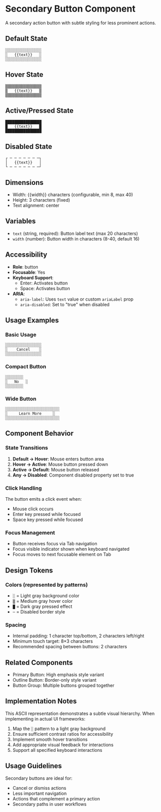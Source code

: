 # Secondary Button Component

A secondary action button with subtle styling for less prominent actions.

## Default State

```
░░░░░░░░░░░░░░░░
░   {{text}}   ░
░░░░░░░░░░░░░░░░
```

## Hover State

```
▒▒▒▒▒▒▒▒▒▒▒▒▒▒▒▒
▒   {{text}}   ▒
▒▒▒▒▒▒▒▒▒▒▒▒▒▒▒▒
```

## Active/Pressed State

```
████████████████
█   {{text}}   █
████████████████
```

## Disabled State

```
┌ ─ ─ ─ ─ ─ ─ ─┐
│   {{text}}   │
└ ─ ─ ─ ─ ─ ─ ─┘
```

## Dimensions

- Width: {{width}} characters (configurable, min 8, max 40)
- Height: 3 characters (fixed)
- Text alignment: center

## Variables

- `text` (string, required): Button label text (max 20 characters)
- `width` (number): Button width in characters (8-40, default 16)

## Accessibility

- **Role**: button
- **Focusable**: Yes
- **Keyboard Support**: 
  - Enter: Activates button
  - Space: Activates button
- **ARIA**: 
  - `aria-label`: Uses `text` value or custom `ariaLabel` prop
  - `aria-disabled`: Set to "true" when disabled

## Usage Examples

### Basic Usage
```
░░░░░░░░░░░░░░░░
░    Cancel    ░
░░░░░░░░░░░░░░░░
```

### Compact Button
```
░░░░░░░░
░   No   ░
░░░░░░░░
```

### Wide Button
```
░░░░░░░░░░░░░░░░░░░░░░░░
░     Learn More     ░
░░░░░░░░░░░░░░░░░░░░░░░░
```

## Component Behavior

### State Transitions

1. **Default → Hover**: Mouse enters button area
2. **Hover → Active**: Mouse button pressed down
3. **Active → Default**: Mouse button released
4. **Any → Disabled**: Component disabled property set to true

### Click Handling

The button emits a click event when:
- Mouse click occurs
- Enter key pressed while focused
- Space key pressed while focused

### Focus Management

- Button receives focus via Tab navigation
- Focus visible indicator shown when keyboard navigated
- Focus moves to next focusable element on Tab

## Design Tokens

### Colors (represented by patterns)
- `░` = Light gray background color
- `▒` = Medium gray hover color  
- `█` = Dark gray pressed effect
- `─` = Disabled border style

### Spacing
- Internal padding: 1 character top/bottom, 2 characters left/right
- Minimum touch target: 8×3 characters
- Recommended spacing between buttons: 2 characters

## Related Components

- Primary Button: High emphasis style variant
- Outline Button: Border-only style variant
- Button Group: Multiple buttons grouped together

## Implementation Notes

This ASCII representation demonstrates a subtle visual hierarchy. When implementing in actual UI frameworks:

1. Map the `░` pattern to a light gray background
2. Ensure sufficient contrast ratios for accessibility
3. Implement smooth hover transitions
4. Add appropriate visual feedback for interactions
5. Support all specified keyboard interactions

## Usage Guidelines

Secondary buttons are ideal for:
- Cancel or dismiss actions
- Less important navigation
- Actions that complement a primary action
- Secondary paths in user workflows